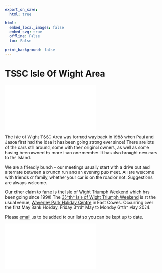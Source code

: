 ```yaml
---
export_on_save:
  html: true

html:
  embed_local_images: false
  embed_svg: true
  offline: False
  toc: False

print_background: false
---
```


# TSSC Isle Of Wight Area

![menubar](/dev/menubar.md)

The Isle of Wight TSSC Area was formed way back in 1988 when Paul and Jason first had the idea It has been going strong ever since! There are lots of the cars still around, some with their original owners, as well as some having been owned by more than one member. It has also brought new cars to the Island.

We are a friendly bunch - our meetings usually start with a drive out and alternate between a brunch run and an evening pub meet. All are welcome with friends or family, whether your car is on the road or not. Suggestions are always welcome.

Our other claim to fame is the Isle of Wight Triumph Weekend which has been going since 1990! The [35^th^ Isle of Wight Triumph Weekend](/weekend.html) is at the usual venue, [Waverley Park Holiday Centre](https://www.waverleypark.co.uk/) in East Cowes. Occurring over the first May Bank Holiday, Friday 3^rd^ May to Monday 6^th^ May 2024.

Please [email](mailto:IOW@triumphsportsix.club?subject=newsletter) us to be added to our list so you can be kept up to date.

![aboutus](/dev/aboutus.md)